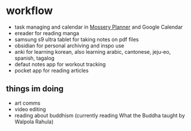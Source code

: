 # workflow

- task managing and calendar in [Mossery Planner](https://www.mossery.co/collections/planners?srsltid=AfmBOorKNhoDEb1feFe_AvpAajMzOuqirXox1vUwEJPgxXhkLMr4Wxp3) and Google Calendar
- ereader for reading manga
- samsung s9 ultra tablet for taking notes on pdf files
- obsidian for personal archiving and inspo use
- anki for learning korean, also learning arabic, cantonese, jeju-eo, spanish, tagalog
- defaut notes app for workout tracking
- pocket app for reading articles
 
## things im doing

- art comms
- video editing
- reading about buddhism (currently reading What the Buddha taught by Walpola Rahula)
